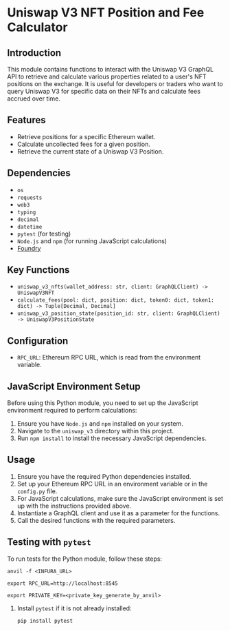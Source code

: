 # Uniswap V3 NFT Position and Fee Calculator

## Introduction

This module contains functions to interact with the Uniswap V3 GraphQL API to retrieve and calculate various properties related to a user's NFT positions on the exchange. It is useful for developers or traders who want to query Uniswap V3 for specific data on their NFTs and calculate fees accrued over time.

## Features

- Retrieve positions for a specific Ethereum wallet.
- Calculate uncollected fees for a given position.
- Retrieve the current state of a Uniswap V3 Position.

## Dependencies

- `os`
- `requests`
- `web3`
- `typing`
- `decimal`
- `datetime`
- `pytest` (for testing)
- `Node.js` and `npm` (for running JavaScript calculations)
- [Foundry](https://book.getfoundry.sh/getting-started/installation) 

## Key Functions

- `uniswap_v3_nfts(wallet_address: str, client: GraphQLClient) -> UniswapV3NFT`
- `calculate_fees(pool: dict, position: dict, token0: dict, token1: dict) -> Tuple[Decimal, Decimal]`
- `uniswap_v3_position_state(position_id: str, client: GraphQLClient) -> UniswapV3PositionState`

## Configuration

- `RPC_URL`: Ethereum RPC URL, which is read from the environment variable.

## JavaScript Environment Setup

Before using this Python module, you need to set up the JavaScript environment required to perform calculations:

1. Ensure you have `Node.js` and `npm` installed on your system.
2. Navigate to the `uniswap_v3` directory within this project.
3. Run `npm install` to install the necessary JavaScript dependencies.

## Usage

1. Ensure you have the required Python dependencies installed.
2. Set up your Ethereum RPC URL in an environment variable or in the `config.py` file.
3. For JavaScript calculations, make sure the JavaScript environment is set up with the instructions provided above.
4. Instantiate a GraphQL client and use it as a parameter for the functions.
5. Call the desired functions with the required parameters.

## Testing with `pytest`

To run tests for the Python module, follow these steps:

```
anvil -f <INFURA_URL>
```

```
export RPC_URL=http://localhost:8545
```

```
export PRIVATE_KEY=<private_key_generate_by_anvil>
```

1. Install `pytest` if it is not already installed:
   ```bash
   pip install pytest
   ```


